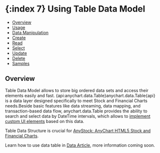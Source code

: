 {:index 7}
Using Table Data Model
===============

* [Overview](#overview)
* [Usage](#usage)
* [Data Manipulation](#data_manipulation)
 * [Create](#create)
 * [Read](#read)
 * [Select](#select) 
 * [Update](#update)
 * [Delete](#delete)
* [Samples](#samples)

## Overview

Table Data Model allows to store big ordered data sets and access their elements easily and fast. {api:anychart.data.Table}anychart.data.Table{api} is a data layer designed specifically to meet Stock and Financial Charts needs.Beside basic features like data streaming, data mapping, and transaction-based data flow, anychart.data.Table provides the ability to search and select data by DateTime intervals, which allows to [implement custom UI elements](#samples) based on this data.

Table Data Structure is crucial for [AnyStock: AnyChart HTML5 Stock and Financial Charts](../Stock_Charts/Quick_Start).

Learn how to use data table in [Data Article](../Stock_Charts/Data), more information coming soon.

